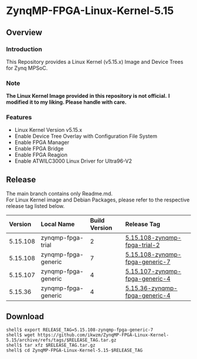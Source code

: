 ZynqMP-FPGA-Linux-Kernel-5.15
====================================================================================

Overview
------------------------------------------------------------------------------------

### Introduction

This Repository provides a Linux Kernel (v5.15.x) Image and Device Trees for Zynq MPSoC.

### Note

**The Linux Kernel Image provided in this repository is not official.**
**I modified it to my liking. Please handle with care.**

### Features

  * Linux Kernel Version v5.15.x
  * Enable Device Tree Overlay with Configuration File System
  * Enable FPGA Manager
  * Enable FPGA Bridge
  * Enable FPGA Reagion
  * Enable ATWILC3000 Linux Driver for Ultra96-V2

Release
------------------------------------------------------------------------------------

The main branch contains only Readme.md.     
For Linux Kernel image and Debian Packages, please refer to the respective release tag listed below.

| Version  | Local Name          | Build Version | Release Tag |
|:---------|:--------------------|:--------------|:------------|
| 5.15.108 | zynqmp-fpga-trial   | 2             | [5.15.108-zynqmp-fpga-trial-2](https://github.com/ikwzm/ZynqMP-FPGA-Linux-Kernel-5.15/tree/5.15.108-zynqmp-fpga-trial-2) |
| 5.15.108 | zynqmp-fpga-generic | 7             | [5.15.108-zynqmp-fpga-generic-7](https://github.com/ikwzm/ZynqMP-FPGA-Linux-Kernel-5.15/tree/5.15.108-zynqmp-fpga-generic-7) || 5.15.108 | zynqmp-fpga-generic | 5             | [5.15.108-zynqmp-fpga-generic-5](https://github.com/ikwzm/ZynqMP-FPGA-Linux-Kernel-5.15/tree/5.15.108-zynqmp-fpga-generic-5) |
| 5.15.107 | zynqmp-fpga-generic | 4             | [5.15.107-zynqmp-fpga-generic-4](https://github.com/ikwzm/ZynqMP-FPGA-Linux-Kernel-5.15/tree/5.15.107-zynqmp-fpga-generic-4) |
| 5.15.36  | zynqmp-fpga-generic | 4             | [5.15.36-zynqmp-fpga-generic-4](https://github.com/ikwzm/ZynqMP-FPGA-Linux-Kernel-5.15/tree/5.15.36-zynqmp-fpga-generic-4) |

Download
------------------------------------------------------------------------------------

```console
shell$ export RELEASE_TAG=5.15.108-zynqmp-fpga-generic-7
shell$ wget https://github.com/ikwzm/ZynqMP-FPGA-Linux-Kernel-5.15/archive/refs/tags/$RELEASE_TAG.tar.gz
shell$ tar xfz $RELEASE_TAG.tar.gz
shell$ cd ZynqMP-FPGA-Linux-Kernel-5.15-$RELEASE_TAG
```
